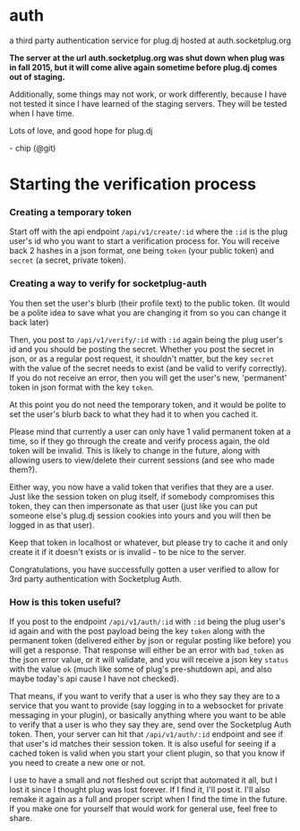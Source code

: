 # auth
a third party authentication service for plug.dj hosted at auth.socketplug.org

**The server at the url auth.socketplug.org was shut down when plug was in fall 2015,
but it will come alive again sometime before plug.dj comes out of staging.**

Additionally, some things may not work, or work differently, because I have not tested it since I have learned of the staging servers.
They will be tested when I have time.

Lots of love, and good hope for plug.dj

\- chip (@git)


# Starting the verification process

### Creating a temporary token
Start off with the api endpoint `/api/v1/create/:id` where the `:id` is the plug user's id who you want to start a verification process for.  You will receive back 2 hashes in a json format, one being `token` (your public token) and `secret` (a secret, private token).

### Creating a way to verify for socketplug-auth
You then set the user's blurb (their profile text) to the public token.  (It would be a polite idea to save what you are changing it from so you can change it back later)

Then, you post to `/api/v1/verify/:id` with `:id` again being the plug user's id and you should be posting the secret.  Whether you post the secret in json, or as a regular post request, it shouldn't matter, but the key `secret` with the value of the secret needs to exist (and be valid to verify correctly).  If you do not receive an error, then you will get the user's new, 'permanent' token in json format with the key `token`.

At this point you do not need the temporary token, and it would be polite to set the user's blurb back to what they had it to when you cached it.

Please mind that currently a user can only have 1 valid permanent token at a time, so if they go through the create and verify process again, the old token will be invalid.  This is likely to change in the future, along with allowing users to view/delete their current sessions (and see who made them?).

Either way, you now have a valid token that verifies that they are a user.  Just like the session token on plug itself, if somebody compromises this token, they can then impersonate as that user (just like you can put someone else's plug.dj session cookies into yours and you will then be logged in as that user).

Keep that token in localhost or whatever, but please try to cache it and only create it if it doesn't exists or is invalid - to be nice to the server.

Congratulations, you have successfully gotten a user verified to allow for 3rd party authentication with Socketplug Auth.

### How is this token useful?

If you post to the endpoint `/api/v1/auth/:id` with `:id` being the plug user's id again and with the post payload being the key `token` along with the permanent token (delivered either by json or regular posting like before) you will get a response.  That response will either be an error with `bad_token` as the json error value, or it will validate, and you will receive a json key `status` with the value `ok` (much like some of plug's pre-shutdown api, and also maybe today's api cause I have not checked).

That means, if you want to verify that a user is who they say they are to a service that you want to provide (say logging in to a websocket for private messaging in your plugin), or basically anything where you want to be able to verify that a user is who they say they are, send over the Socketplug Auth token.  Then, your server can hit that `/api/v1/auth/:id` endpoint and see if that user's id matches their session token.  It is also useful for seeing if a cached token is valid when you start your client plugin, so that you know if you need to create a new one or not.

I use to have a small and not fleshed out script that automated it all, but I lost it since I thought plug was lost forever.  If I find it, I'll post it.  I'll also remake it again as a full and proper script when I find the time in the future.  If you make one for yourself that would work for general use, feel free to share.

